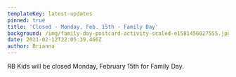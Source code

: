 ```yaml
---
templateKey: latest-updates
pinned: true
title: 'Closed - Monday, Feb. 15th - Family Day'
background: /img/family-day-postcard-activity-scaled-e1581456027555.jpg
date: 2021-02-12T22:05:39.466Z
author: Brianna
---
```

RB Kids will be closed Monday, February 15th for Family Day.
